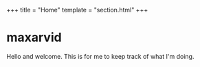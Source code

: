 +++
title = "Home"
template = "section.html"
+++

# maxarvid
Hello and welcome. This is for me to keep track of what I'm doing.